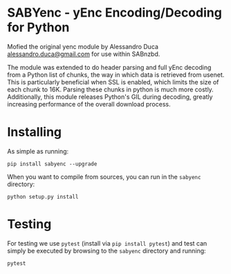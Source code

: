 SABYenc - yEnc Encoding/Decoding for Python
===============================

Mofied the original yenc module by Alessandro Duca <alessandro.duca@gmail.com>
for use within SABnzbd.

The module was extended to do header parsing and full yEnc decoding from a Python
list of chunks, the way in which data is retrieved from usenet. 
This is particularly beneficial when SSL is enabled, which limits the size of each chunk to 16K. Parsing these chunks in python is much more costly.
Additionally, this module releases Python's GIL during decoding, greatly increasing performance of the overall download process. 

Installing
===============================
As simple as running:
```
pip install sabyenc --upgrade
```
When you want to compile from sources, you can run in the `sabyenc` directory:
```
python setup.py install
```

Testing
===============================
For testing we use `pytest` (install via `pip install pytest`) and test can simply be executed by browsing to the `sabyenc` directory and running:
```
pytest
```
